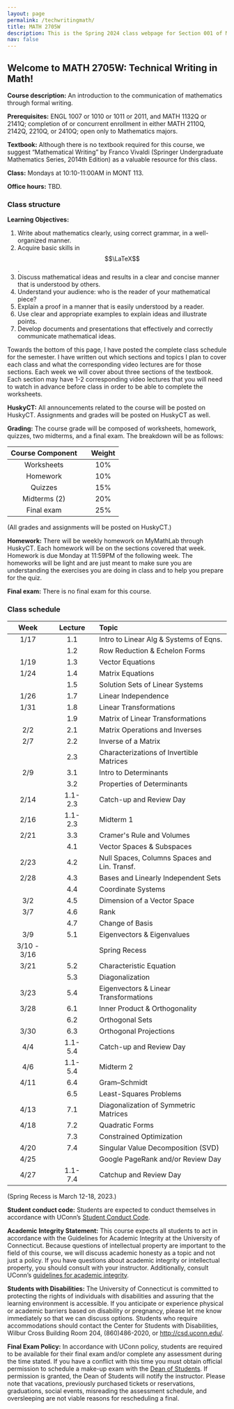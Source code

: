 ```yaml
---
layout: page
permalink: /techwritingmath/
title: MATH 2705W
description: This is the Spring 2024 class webpage for Section 001 of MATH 2705W Technical Writing in Math at UConn.  
nav: false
---
```


## Welcome to MATH 2705W: Technical Writing in Math! 

**Course description:** An introduction to the communication of mathematics through formal writing.

**Prerequisites:** ENGL 1007 or 1010 or 1011 or 2011, and MATH 1132Q or 2141Q; completion of or concurrent enrollment in either MATH 2110Q, 2142Q, 2210Q, or 2410Q; open only to Mathematics majors.

**Textbook:** Although there is no textbook required for this course, we suggest “Mathematical Writing” by Franco Vivaldi (Springer Undergraduate Mathematics Series, 2014th Edition) as a valuable resource for this class.

**Class:** Mondays at 10:10-11:00AM in MONT 113. 

**Office hours:** TBD. 
<!-- Tuesdays and Thursdays at 2:15-3:15PM on webex. You can access my webex link through HuskyCT. -->


### Class structure

**Learning Objectives:**
1. Write about mathematics clearly, using correct grammar, in a well-organized manner.
2. Acquire basic skills in $$\LaTeX$$. 
3. Discuss mathematical ideas and results in a clear and concise manner that is understood by others.
4. Understand your audience: who is the reader of your mathematical piece?
5. Explain a proof in a manner that is easily understood by a reader.
6. Use clear and appropriate examples to explain ideas and illustrate points.
7. Develop documents and presentations that effectively and correctly communicate mathematical ideas.

Towards the bottom of this page, I have posted the complete class schedule for the semester. I have written out which sections and topics I plan to cover each class and what the corresponding video lectures are for those sections. Each week we will cover about three sections of the textbook. Each section may have 1-2 corresponding video lectures that you will need to watch in advance before class in order to be able to complete the worksheets. 

**HuskyCT:** All announcements related to the course will be posted on HuskyCT. Assignments and grades will be posted on HuskyCT as well. 

**Grading:** The course grade will be composed of worksheets, homework, quizzes, two midterms, and a final exam. The breakdown will be as follows: 

| Course Component |       | Weight    | 
| :----:           | :---: |  :----:   |   
| Worksheets       |       |  10%      |  
| Homework         |       |  10%      |
| Quizzes          |       |  15%      |
| Midterms (2)     |       |  20%      | 
| Final exam       |       |  25%      | 


(All grades and assignments will be posted on HuskyCT.) 


**Homework:** There will be weekly homework on MyMathLab through HuskyCT. Each homework will be on the sections covered that week. Homework is due Monday at 11:59PM of the following week. The homeworks will be light and are just meant to make sure you are understanding the exercises you are doing in class and to help you prepare for the quiz. 


**Final exam:** There is no final exam for this course. 



### Class schedule

| Week  |      | Lecture |      | Topic                                       | 
| :---: | :--: | :---:   | :--: | :---                                        | 
| 1/17  |      |  1.1    |      |  Intro to Linear Alg & Systems of Eqns.     |  
|       |      |  1.2    |      |  Row Reduction & Echelon Forms              | 
| 1/19  |      |  1.3    |      |  Vector Equations                           | 
| 1/24  |      |  1.4    |      |  Matrix Equations                           | 
|       |      |  1.5    |      |  Solution Sets of Linear Systems            |   
| 1/26  |      |  1.7    |      |  Linear Independence                        |
| 1/31  |      |  1.8    |      |  Linear Transformations                     | 
|       |      |  1.9    |      |  Matrix of Linear Transformations           |  
| 2/2   |      |  2.1    |      |  Matrix Operations and Inverses             |    
| 2/7   |      |  2.2    |      |  Inverse of a Matrix                        | 
|       |      |  2.3    |      |  Characterizations of Invertible Matrices   |  
| 2/9   |      |  3.1    |      |  Intro to Determinants                      |   
|       |      |  3.2    |      |  Properties of Determinants                 | 
| 2/14  |      | 1.1-2.3 |      |  Catch-up and Review Day                    |  
| 2/16  |      | 1.1-2.3 |      |  Midterm 1                                  |   
| 2/21  |      |  3.3    |      |  Cramer's Rule and Volumes                  |  
|       |      |  4.1    |      |  Vector Spaces & Subspaces                  |   
| 2/23  |      |  4.2    |      | Null Spaces, Columns Spaces and Lin. Transf.| 
| 2/28  |      |  4.3    |      |  Bases and Linearly Independent Sets        |    
|       |      |  4.4    |      |  Coordinate Systems                         |   
| 3/2   |      |  4.5    |      |  Dimension of a Vector Space                | 
| 3/7   |      |  4.6    |      |  Rank                                       |  
|       |      |  4.7    |      |  Change of Basis                            |    
| 3/9   |      |  5.1    |      |  Eigenvectors & Eigenvalues                 |  
| 3/10 - 3/16  |      |      |      |  Spring Recess                  |      |  
| 3/21  |      |  5.2    |      |  Characteristic Equation                    |   
|       |      |  5.3    |      |  Diagonalization                            |   
| 3/23  |      |  5.4    |      |  Eigenvectors & Linear Transformations      |     
| 3/28  |      |  6.1    |      |  Inner Product & Orthogonality              |     
|       |      |  6.2    |      |  Orthogonal Sets                            |     
| 3/30  |      |  6.3    |      |  Orthogonal Projections                     |    
| 4/4   |      | 1.1-5.4 |      |  Catch-up and Review Day                    |    
| 4/6   |      | 1.1-5.4 |      |  Midterm 2                                  |    
| 4/11  |      |  6.4    |      |  Gram–Schmidt                               |     
|       |      |  6.5    |      |  Least-Squares Problems                     |    
| 4/13  |      |  7.1    |      |  Diagonalization of Symmetric Matrices      |     
| 4/18  |      |  7.2    |      |  Quadratic Forms                            |     
|       |      |  7.3    |      |  Constrained Optimization                   |     
| 4/20  |      |  7.4    |      |  Singular Value Decomposition (SVD)         |     
| 4/25  |      |         |      |  Google PageRank and/or Review Day          |     
| 4/27  |      | 1.1-7.4 |      |  Catchup and Review Day                     |     

(Spring Recess is March 12-18, 2023.)

**Student conduct code:** Students are expected to conduct themselves in accordance with UConn’s [Student Conduct Code](https://community.uconn.edu/the-student-code/).

**Academic Integrity Statement:** This course expects all students to act in accordance with the Guidelines for Academic Integrity at the University of Connecticut. Because questions of intellectual property are important to the field of this course, we will discuss academic honesty as a topic and not just a policy. If you have questions about academic integrity or intellectual property, you should consult with your instructor. Additionally, consult UConn’s [guidelines for academic integrity](https://community.uconn.edu/the-student-code-appendix-a/).

**Students with Disabilities:** The University of Connecticut is committed to protecting the rights of individuals with disabilities and assuring that the learning environment is accessible. If you anticipate or experience physical or academic barriers based on disability or pregnancy, please let me know immediately so that we can discuss options. Students who require accommodations should contact the Center for Students with Disabilities, Wilbur Cross Building Room 204, (860)486-2020, or http://csd.uconn.edu/.

**Final Exam Policy:** In accordance with UConn policy, students are required to be available for their final exam and/or complete any assessment during the time stated. If you have a conflict with this time you must obtain official permission to schedule a make-up exam with the [Dean of Students](http://dos.uconn.edu/). If permission is granted, the Dean of Students will notify the instructor. Please note that vacations, previously purchased tickets or reservations, graduations, social events, misreading the assessment schedule, and oversleeping are not viable reasons for rescheduling a final.



